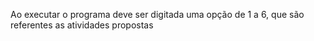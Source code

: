 Ao executar o programa deve ser digitada uma opção de 1 a 6, que são referentes as atividades propostas
